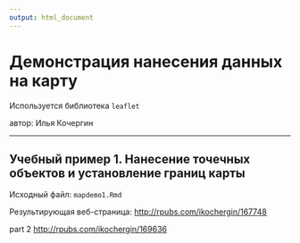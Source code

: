 ```yaml
---
output: html_document
---
```

# Демонстрация нанесения данных на карту

Используется библиотека `leaflet`

автор: Илья Кочергин

___

## Учебный пример 1. Нанесение точечных объектов и установление границ карты 

Исходный файл:  `mapdemo1.Rmd`

Результирующая веб-страница:
<http://rpubs.com/ikochergin/167748>




part 2 <http://rpubs.com/ikochergin/169636>

